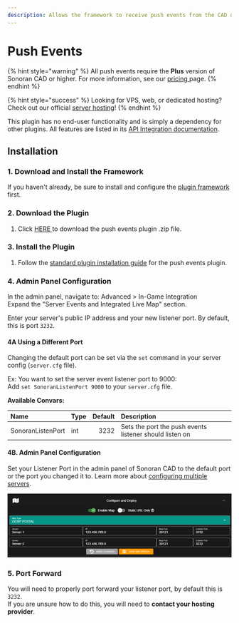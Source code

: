 ```yaml
---
description: Allows the framework to receive push events from the CAD directly.
---
```


# Push Events

{% hint style="warning" %}
All push events require the **Plus** version of Sonoran CAD or higher. For more information, see our [pricing ](../../../pricing/faq/)page.
{% endhint %}

{% hint style="success" %}
Looking for VPS, web, or dedicated hosting? Check out our official [server hosting](../../../pricing/vps-hosting.md)!
{% endhint %}

This plugin has no end-user functionality and is simply a dependency for other plugins. All features are listed in its [API Integration documentation](../../../sonoran-cad/api-integration/push-events/).

## Installation

### 1. Download and Install the Framework

If you haven't already, be sure to install and configure the [plugin framework](../framework-installation.md) first.

### 2. Download the Plugin

1. Click [HERE ](https://github.com/Sonoran-Software/sonoran_pushevents/releases)to download the push events plugin .zip file.

### 3. Install the Plugin

1. Follow the [standard plugin installation guide](../plugin-installation/) for the push events plugin.

### 4. Admin Panel Configuration

In the admin panel, navigate to: Advanced &gt; In-Game Integration  
Expand the "Server Events and Integrated Live Map" section.

Enter your server's public IP address and your new listener port. By default, this is port `3232`.

#### 4A Using a Different Port

Changing the default port can be set via the `set` command in your server config \(`server.cfg` file\).

Ex: You want to set the server event listener port to 9000:  
Add `set SonoranListenPort 9000` to your `server.cfg` file.

**Available Convars:**

| Name | Type | Default  | Description |
| :--- | :--- | ---: | :--- |
| SonoranListenPort | int | 3232 | Sets the port the push events listener should listen on |

####  4B. Admin Panel Configuration

Set your Listener Port in the admin panel of Sonoran CAD to the default port or the port you changed it to. Learn more about [configuring multiple servers](../../../tutorials/customization/configuring-multiple-servers.md).

![Sonoran CAD&apos;s Event Listener Configuration](../../../.gitbook/assets/map_config_cad.png)

### 5. Port Forward

You will need to properly port forward your listener port, by default this is `3232`.  
If you are unsure how to do this, you will need to **contact your hosting provider**.



